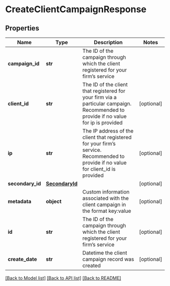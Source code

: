 # CreateClientCampaignResponse

## Properties
Name | Type | Description | Notes
------------ | ------------- | ------------- | -------------
**campaign_id** | **str** | The ID of the campaign through which the client registered for your firm’s service | 
**client_id** | **str** | The ID of the client that registered for your firm via a particular campaign. Recommended to provide if no value for ip is provided | [optional] 
**ip** | **str** | The IP address of the client that registered for your firm’s service. Recommended to provide if no value for client_id is provided | [optional] 
**secondary_id** | [**SecondaryId**](SecondaryId.md) |  | [optional] 
**metadata** | **object** | Custom information associated with the client campaign in the format key:value | [optional] 
**id** | **str** | The ID of the campaign through which the client registered for your firm’s service | [optional] 
**create_date** | **str** | Datetime the client campaign record was created | [optional] 

[[Back to Model list]](../README.md#documentation-for-models) [[Back to API list]](../README.md#documentation-for-api-endpoints) [[Back to README]](../README.md)


